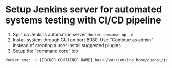 # Setup Jenkins server for automated systems testing with CI/CD pipeline

1. Spin up Jenkins automation server `docker-compose up -d`
1. Install system through GUI on port 8080.
   Use "Continue as admin" instead of creating a user
   Install suggested plugins
1. Setup the "command core" job
```bash
docker exec -t [DOCKER CONTAINER NAME] bash /var/jenkins_home/cuahsi/jenkins/setup.sh
```
